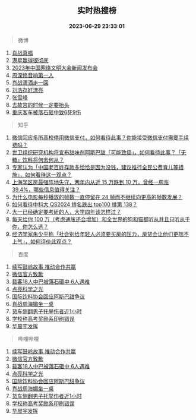 <div align="center"><h2>实时热搜榜</h2><h4>2023-06-29 23:33:01</h4></div>

> 微博  

1. [肖战真唱](https://s.weibo.com/weibo?q=%E8%82%96%E6%88%98%E7%9C%9F%E5%94%B1&t=31&band_rank=1&Refer=top)<br />
2. [港星赢得很彻底](https://s.weibo.com/weibo?q=%23%E6%B8%AF%E6%98%9F%E8%B5%A2%E5%BE%97%E5%BE%88%E5%BD%BB%E5%BA%95%23&t=31&band_rank=2&Refer=top)<br />
3. [2023年中国网络文明大会新闻发布会](https://s.weibo.com/weibo?q=%232023%E5%B9%B4%E4%B8%AD%E5%9B%BD%E7%BD%91%E7%BB%9C%E6%96%87%E6%98%8E%E5%A4%A7%E4%BC%9A%E6%96%B0%E9%97%BB%E5%8F%91%E5%B8%83%E4%BC%9A%23&t=31&band_rank=3&Refer=top)<br />
4. [周深修音响第一人](https://s.weibo.com/weibo?q=%E5%91%A8%E6%B7%B1%E4%BF%AE%E9%9F%B3%E5%93%8D%E7%AC%AC%E4%B8%80%E4%BA%BA&t=31&band_rank=4&Refer=top)<br />
5. [肖战潇洒走一回](https://s.weibo.com/weibo?q=%23%E8%82%96%E6%88%98%E6%BD%87%E6%B4%92%E8%B5%B0%E4%B8%80%E5%9B%9E%23&t=31&band_rank=5&Refer=top)<br />
6. [刘浩存好漂亮](https://s.weibo.com/weibo?q=%E5%88%98%E6%B5%A9%E5%AD%98%E5%A5%BD%E6%BC%82%E4%BA%AE&t=31&band_rank=6&Refer=top)<br />
7. [张雪峰](https://s.weibo.com/weibo?q=%E5%BC%A0%E9%9B%AA%E5%B3%B0&t=31&band_rank=7&Refer=top)<br />
8. [去故宫的时候一定要抬头](https://s.weibo.com/weibo?q=%E5%8E%BB%E6%95%85%E5%AE%AB%E7%9A%84%E6%97%B6%E5%80%99%E4%B8%80%E5%AE%9A%E8%A6%81%E6%8A%AC%E5%A4%B4&t=31&band_rank=8&Refer=top)<br />
9. [重庆客车被落石砸中致6死9伤](https://s.weibo.com/weibo?q=%23%E9%87%8D%E5%BA%86%E5%AE%A2%E8%BD%A6%E8%A2%AB%E8%90%BD%E7%9F%B3%E7%A0%B8%E4%B8%AD%E8%87%B46%E6%AD%BB9%E4%BC%A4%23&t=31&band_rank=9&Refer=top)<br />

> 知乎  

1. [微信回应多所高校停用微信支付，如何看待此事？你能接受微信支付需要手续费吗？](https://www.zhihu.com/question/609374806)<br />
2. [世卫组织研究机构将宣布甜味剂阿斯巴甜「可能致癌」，如何看待此事？「无糖」饮料将何去何从？](https://www.zhihu.com/question/609417354)<br />
3. [专家认为「中国老百姓存款多恰恰是因为没钱，建议推行全民公费育儿等措施」，如何看待这一观点？](https://www.zhihu.com/question/609390380)<br />
4. [上海学区房最强阵地失守，两年内从近 15 万跌到 10 万，曾经一周涨 39.4%，哪些信息值得关注？](https://www.zhihu.com/question/609355451)<br />
5. [为什么电影每秒播放的帧数一直停留在 24 帧而不继续向更高的帧数发展？](https://www.zhihu.com/question/281685561)<br />
6. [如何看待中科大 QS2024 排名跌出 top100 排第 138？](https://www.zhihu.com/question/609135032)<br />
7. [大一已经确定要考研的人，大学四年该怎样过？](https://www.zhihu.com/question/265939871)<br />
8. [每天给你 100 万（考虑通胀还会增加）和全世界的狗和猫都听从并且只听从于你，你怎么选？](https://www.zhihu.com/question/606648178)<br />
9. [经济学家朱少平称「社会别给年轻人必须要买房的压力，房贷会让他们更喘不上气」，如何评价此观点？](https://www.zhihu.com/question/609356792)<br />

> 百度  

1. [续写鼓岭故事 推动合作共赢](https://www.baidu.com/s?wd=%E7%BB%AD%E5%86%99%E9%BC%93%E5%B2%AD%E6%95%85%E4%BA%8B+%E6%8E%A8%E5%8A%A8%E5%90%88%E4%BD%9C%E5%85%B1%E8%B5%A2&sa=fyb_news&rsv_dl=fyb_news)<br />
2. [微信官方致歉](https://www.baidu.com/s?wd=%E5%BE%AE%E4%BF%A1%E5%AE%98%E6%96%B9%E8%87%B4%E6%AD%89&sa=fyb_news&rsv_dl=fyb_news)<br />
3. [载客18人中巴被落石砸中 6人遇难](https://www.baidu.com/s?wd=%E8%BD%BD%E5%AE%A218%E4%BA%BA%E4%B8%AD%E5%B7%B4%E8%A2%AB%E8%90%BD%E7%9F%B3%E7%A0%B8%E4%B8%AD+6%E4%BA%BA%E9%81%87%E9%9A%BE&sa=fyb_news&rsv_dl=fyb_news)<br />
4. [点亮科学之光](https://www.baidu.com/s?wd=%E7%82%B9%E4%BA%AE%E7%A7%91%E5%AD%A6%E4%B9%8B%E5%85%89&sa=fyb_news&rsv_dl=fyb_news)<br />
5. [国际饮料协会回应阿斯巴甜争议](https://www.baidu.com/s?wd=%E5%9B%BD%E9%99%85%E9%A5%AE%E6%96%99%E5%8D%8F%E4%BC%9A%E5%9B%9E%E5%BA%94%E9%98%BF%E6%96%AF%E5%B7%B4%E7%94%9C%E4%BA%89%E8%AE%AE&sa=fyb_news&rsv_dl=fyb_news)<br />
6. [肖战周海媚坐一桌](https://www.baidu.com/s?wd=%E8%82%96%E6%88%98%E5%91%A8%E6%B5%B7%E5%AA%9A%E5%9D%90%E4%B8%80%E6%A1%8C&sa=fyb_news&rsv_dl=fyb_news)<br />
7. [货车侧翻男子托举伤者近1小时](https://www.baidu.com/s?wd=%E8%B4%A7%E8%BD%A6%E4%BE%A7%E7%BF%BB%E7%94%B7%E5%AD%90%E6%89%98%E4%B8%BE%E4%BC%A4%E8%80%85%E8%BF%911%E5%B0%8F%E6%97%B6&sa=fyb_news&rsv_dl=fyb_news)<br />
8. [学校称高考奖励系印刷错误](https://www.baidu.com/s?wd=%E5%AD%A6%E6%A0%A1%E7%A7%B0%E9%AB%98%E8%80%83%E5%A5%96%E5%8A%B1%E7%B3%BB%E5%8D%B0%E5%88%B7%E9%94%99%E8%AF%AF&sa=fyb_news&rsv_dl=fyb_news)<br />
9. [华晨宇发挥](https://www.baidu.com/s?wd=%E5%8D%8E%E6%99%A8%E5%AE%87%E5%8F%91%E6%8C%A5&sa=fyb_news&rsv_dl=fyb_news)<br />

> 哔哩哔哩  

1. [续写鼓岭故事 推动合作共赢](https://www.baidu.com/s?wd=%E7%BB%AD%E5%86%99%E9%BC%93%E5%B2%AD%E6%95%85%E4%BA%8B+%E6%8E%A8%E5%8A%A8%E5%90%88%E4%BD%9C%E5%85%B1%E8%B5%A2&sa=fyb_news&rsv_dl=fyb_news)<br />
2. [微信官方致歉](https://www.baidu.com/s?wd=%E5%BE%AE%E4%BF%A1%E5%AE%98%E6%96%B9%E8%87%B4%E6%AD%89&sa=fyb_news&rsv_dl=fyb_news)<br />
3. [载客18人中巴被落石砸中 6人遇难](https://www.baidu.com/s?wd=%E8%BD%BD%E5%AE%A218%E4%BA%BA%E4%B8%AD%E5%B7%B4%E8%A2%AB%E8%90%BD%E7%9F%B3%E7%A0%B8%E4%B8%AD+6%E4%BA%BA%E9%81%87%E9%9A%BE&sa=fyb_news&rsv_dl=fyb_news)<br />
4. [点亮科学之光](https://www.baidu.com/s?wd=%E7%82%B9%E4%BA%AE%E7%A7%91%E5%AD%A6%E4%B9%8B%E5%85%89&sa=fyb_news&rsv_dl=fyb_news)<br />
5. [国际饮料协会回应阿斯巴甜争议](https://www.baidu.com/s?wd=%E5%9B%BD%E9%99%85%E9%A5%AE%E6%96%99%E5%8D%8F%E4%BC%9A%E5%9B%9E%E5%BA%94%E9%98%BF%E6%96%AF%E5%B7%B4%E7%94%9C%E4%BA%89%E8%AE%AE&sa=fyb_news&rsv_dl=fyb_news)<br />
6. [肖战周海媚坐一桌](https://www.baidu.com/s?wd=%E8%82%96%E6%88%98%E5%91%A8%E6%B5%B7%E5%AA%9A%E5%9D%90%E4%B8%80%E6%A1%8C&sa=fyb_news&rsv_dl=fyb_news)<br />
7. [货车侧翻男子托举伤者近1小时](https://www.baidu.com/s?wd=%E8%B4%A7%E8%BD%A6%E4%BE%A7%E7%BF%BB%E7%94%B7%E5%AD%90%E6%89%98%E4%B8%BE%E4%BC%A4%E8%80%85%E8%BF%911%E5%B0%8F%E6%97%B6&sa=fyb_news&rsv_dl=fyb_news)<br />
8. [学校称高考奖励系印刷错误](https://www.baidu.com/s?wd=%E5%AD%A6%E6%A0%A1%E7%A7%B0%E9%AB%98%E8%80%83%E5%A5%96%E5%8A%B1%E7%B3%BB%E5%8D%B0%E5%88%B7%E9%94%99%E8%AF%AF&sa=fyb_news&rsv_dl=fyb_news)<br />
9. [华晨宇发挥](https://www.baidu.com/s?wd=%E5%8D%8E%E6%99%A8%E5%AE%87%E5%8F%91%E6%8C%A5&sa=fyb_news&rsv_dl=fyb_news)<br />

